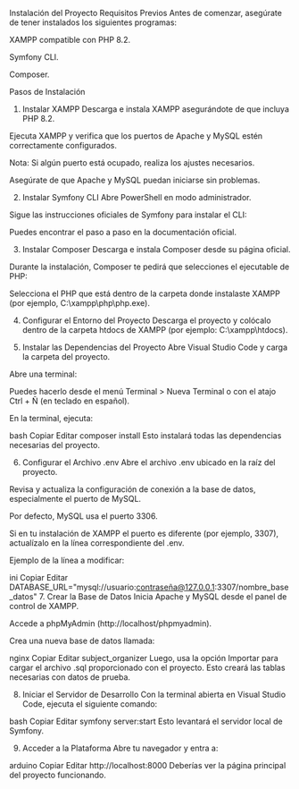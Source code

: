 Instalación del Proyecto
Requisitos Previos
Antes de comenzar, asegúrate de tener instalados los siguientes programas:

XAMPP compatible con PHP 8.2.

Symfony CLI.

Composer.

Pasos de Instalación
1. Instalar XAMPP
Descarga e instala XAMPP asegurándote de que incluya PHP 8.2.

Ejecuta XAMPP y verifica que los puertos de Apache y MySQL estén correctamente configurados.

Nota: Si algún puerto está ocupado, realiza los ajustes necesarios.

Asegúrate de que Apache y MySQL puedan iniciarse sin problemas.

2. Instalar Symfony CLI
Abre PowerShell en modo administrador.

Sigue las instrucciones oficiales de Symfony para instalar el CLI:

Puedes encontrar el paso a paso en la documentación oficial.

3. Instalar Composer
Descarga e instala Composer desde su página oficial.

Durante la instalación, Composer te pedirá que selecciones el ejecutable de PHP:

Selecciona el PHP que está dentro de la carpeta donde instalaste XAMPP (por ejemplo, C:\xampp\php\php.exe).

4. Configurar el Entorno del Proyecto
Descarga el proyecto y colócalo dentro de la carpeta htdocs de XAMPP (por ejemplo: C:\xampp\htdocs\).

5. Instalar las Dependencias del Proyecto
Abre Visual Studio Code y carga la carpeta del proyecto.

Abre una terminal:

Puedes hacerlo desde el menú Terminal > Nueva Terminal o con el atajo Ctrl + Ñ (en teclado en español).

En la terminal, ejecuta:

bash
Copiar
Editar
composer install
Esto instalará todas las dependencias necesarias del proyecto.

6. Configurar el Archivo .env
Abre el archivo .env ubicado en la raíz del proyecto.

Revisa y actualiza la configuración de conexión a la base de datos, especialmente el puerto de MySQL.

Por defecto, MySQL usa el puerto 3306.

Si en tu instalación de XAMPP el puerto es diferente (por ejemplo, 3307), actualízalo en la línea correspondiente del .env.

Ejemplo de la línea a modificar:

ini
Copiar
Editar
DATABASE_URL="mysql://usuario:contraseña@127.0.0.1:3307/nombre_base_datos"
7. Crear la Base de Datos
Inicia Apache y MySQL desde el panel de control de XAMPP.

Accede a phpMyAdmin (http://localhost/phpmyadmin).

Crea una nueva base de datos llamada:

nginx
Copiar
Editar
subject_organizer
Luego, usa la opción Importar para cargar el archivo .sql proporcionado con el proyecto. Esto creará las tablas necesarias con datos de prueba.

8. Iniciar el Servidor de Desarrollo
Con la terminal abierta en Visual Studio Code, ejecuta el siguiente comando:

bash
Copiar
Editar
symfony server:start
Esto levantará el servidor local de Symfony.

9. Acceder a la Plataforma
Abre tu navegador y entra a:

arduino
Copiar
Editar
http://localhost:8000
Deberías ver la página principal del proyecto funcionando.
